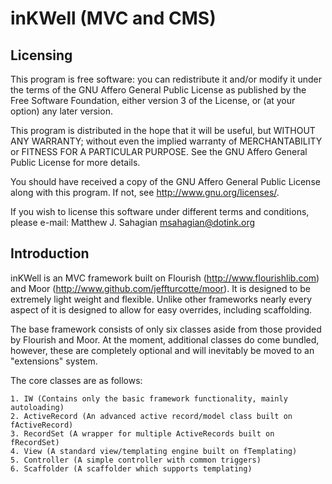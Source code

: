 # inKWell (MVC and CMS)

## Licensing

This program is free software: you can redistribute it and/or modify it under
the terms of the GNU Affero General Public License as published by the Free
Software Foundation, either version 3 of the License, or (at your option) any
later version.

This program is distributed in the hope that it will be useful, but WITHOUT ANY
WARRANTY; without even the implied warranty of MERCHANTABILITY or FITNESS FOR A
PARTICULAR PURPOSE.  See the GNU Affero General Public License for more details.

You should have received a copy of the GNU Affero General Public License along
with this program. If not, see <http://www.gnu.org/licenses/>.

If you wish to license this software under different terms and conditions,
please e-mail: Matthew J. Sahagian <msahagian@dotink.org>

## Introduction

inKWell is an MVC framework built on Flourish (http://www.flourishlib.com) and
Moor (http://www.github.com/jeffturcotte/moor).  It is designed to be extremely
light weight and flexible.  Unlike other frameworks nearly every aspect of it
is designed to allow for easy overrides, including scaffolding.

The base framework consists of only six classes aside from those provided by
Flourish and Moor.  At the moment, additional classes do come bundled, however,
these are completely optional and will inevitably be moved to an "extensions"
system.

The core classes are as follows:

	1. IW (Contains only the basic framework functionality, mainly autoloading)
	2. ActiveRecord (An advanced active record/model class built on fActiveRecord)
	3. RecordSet (A wrapper for multiple ActiveRecords built on fRecordSet)
	4. View (A standard view/templating engine built on fTemplating)
	5. Controller (A simple controller with common triggers)
	6. Scaffolder (A scaffolder which supports templating)

